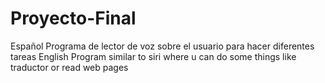# Proyecto-Final
Español
Programa de lector de voz sobre el usuario para hacer diferentes tareas
English
Program similar to siri where u can do some things like traductor or read web pages
